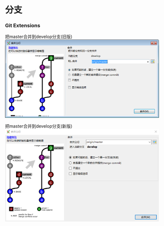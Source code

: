 # 分支

### Git Extensions
把master合并到develop分支(旧版)
![alt text](把master合并到develop分支旧.png)

把master合并到develop分支(新版)
![alt text](把master合并到develop分支新.png)
